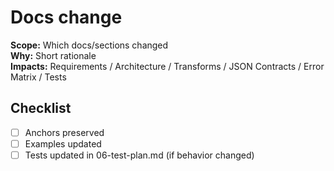 # Docs change

**Scope:** Which docs/sections changed  
**Why:** Short rationale  
**Impacts:** Requirements / Architecture / Transforms / JSON Contracts / Error Matrix / Tests

## Checklist
- [ ] Anchors preserved
- [ ] Examples updated
- [ ] Tests updated in 06-test-plan.md (if behavior changed)
